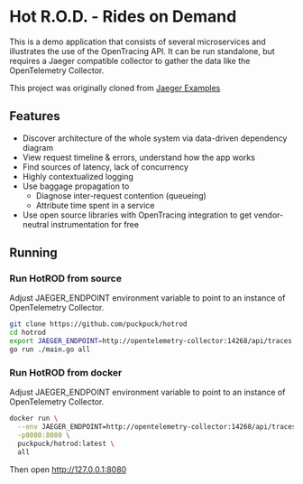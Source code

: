 # Hot R.O.D. - Rides on Demand

This is a demo application that consists of several microservices and illustrates
the use of the OpenTracing API. It can be run standalone, but requires a Jaeger compatible 
collector to gather the data like the OpenTelemetry Collector.

This project was originally cloned from [Jaeger Examples](https://github.com/jaegertracing/jaeger/tree/2fdd1cd7454e617148c1f8ec44f87a37bd5d52f4/examples/hotrod)


## Features

* Discover architecture of the whole system via data-driven dependency diagram
* View request timeline & errors, understand how the app works
* Find sources of latency, lack of concurrency
* Highly contextualized logging
* Use baggage propagation to
  * Diagnose inter-request contention (queueing)
  * Attribute time spent in a service
* Use open source libraries with OpenTracing integration to get vendor-neutral instrumentation for free

## Running

### Run HotROD from source
Adjust JAEGER_ENDPOINT environment variable to point to an instance of OpenTelemetry Collector.
```bash
git clone https://github.com/puckpuck/hotrod
cd hotrod 
export JAEGER_ENDPOINT=http://opentelemetry-collector:14268/api/traces
go run ./main.go all
```

### Run HotROD from docker
Adjust JAEGER_ENDPOINT environment variable to point to an instance of OpenTelemetry Collector.
```bash
docker run \
  --env JAEGER_ENDPOINT=http://opentelemetry-collector:14268/api/traces \
  -p8080:8080 \
  puckpuck/hotrod:latest \
  all
```

Then open http://127.0.0.1:8080

